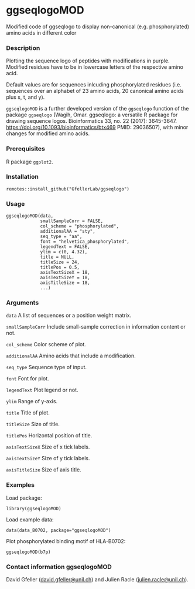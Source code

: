 # ggseqlogoMOD

Modified code of ggseqlogo to display non-canonical (e.g. phosphorylated) amino acids in different color


### Description
 
Plotting the sequence logo of peptides with modifications in purple. Modified residues have to be in lowercase letters of the respective amino acid. 

Default values are for sequences inlcuding phosphorylated residues (i.e. sequences over an alphabet of 23 amino acids, 20 canonical amino acids plus s, t, and y).

```ggseqlogoMOD``` is a further developed version of the ```ggseqlogo``` function of the package ```ggseqlogo``` (Wagih, Omar. ggseqlogo: a versatile R package for drawing sequence logos. Bioinformatics 33, no. 22 (2017): 3645-3647. https://doi.org/10.1093/bioinformatics/btx469 PMID: 29036507), with minor changes for modified amino acids.


### Prerequisites
R package ```ggplot2```.


### Installation

```remotes::install_github("GfellerLab/ggseqlogo")```


### Usage

```
ggseqlogoMOD(data, 
             smallSampleCorr = FALSE,
             col_scheme = "phosphorylated",
             additionalAA = "sty", 
             seq_type = "aa", 
             font = "helvetica_phosphorylated",
             legendText = FALSE, 
             ylim = c(0, 4.32), 
             title = NULL,
             titleSize = 24, 
             titlePos = 0.5,
             axisTextSizeX = 18, 
             axisTextSizeY = 18,
             axisTitleSize = 18, 
             ...)
```


### Arguments

```data```            A list of sequences or a position weight matrix.

```smallSampleCorr``` Include small-sample correction in information content or not.

```col_scheme```      Color scheme of plot.

```additionalAA```    Amino acids that include a modification.

```seq_type```        Sequence type of input.

```font```            Font for plot.

```legendText```      Plot legend or not.

```ylim```          Range of y-axis.

```title```       Title of plot.

```titleSize```       Size of title.

```titlePos```       Horizontal position of title.

```axisTextSizeX```   Size of x tick labels.

```axisTextSizeY```   Size of y tick labels.

```axisTitleSize```   Size of axis title.


### Examples

Load package:
```
library(ggseqlogoMOD)
```

Load example data:
```
data(data_B0702, package="ggseqlogoMOD")
```

Plot phosphorylated binding motif of HLA-B0702:
```
ggseqlogoMOD(b7p)
```


### Contact information ggseqlogoMOD

David Gfeller (david.gfeller@unil.ch) and Julien Racle (julien.racle@unil.ch).
